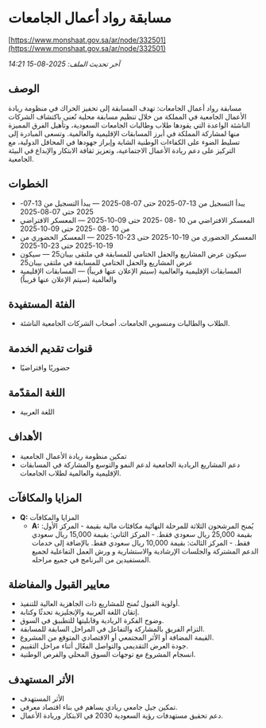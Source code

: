 # مسابقة رواد أعمال الجامعات
[https://www.monshaat.gov.sa/ar/node/332501](https://www.monshaat.gov.sa/ar/node/332501)

_آخر تحديث الملف: 2025-08-15 14:21_

## الوصف
مسابقة رواد أعمال الجامعات: تهدف المسابقة إلى تحفيز الحراك في منظومة ريادة الأعمال الجامعية في المملكة من خلال تنظيم مسابقة محلية تُعنى باكتشاف الشركات الناشئة الواعدة التي يقودها طلاب وطالبات الجامعات السعودية، وتأهيل الفرق المميزة منها لمشاركة المملكة في أبرز المسابقات الإقليمية والعالمية. وتسعى المبادرة إلى تسليط الضوء على الكفاءات الوطنية الشابة وإبراز جهودها في المحافل الدولية، مع التركيز على دعم ريادة الأعمال الاجتماعية، وتعزيز ثقافة الابتكار والإبداع في البيئة الجامعية.

## الخطوات
- يبدأ التسجيل من 13-07-2025 حتى 07-08-2025 — يبدأ التسجيل من 13-07-2025 حتى 07-08-2025
- المعسكر الافتراضي من 10 -08 -2025 حتى 09-10-2025 — المعسكر الافتراضي من 10 -08 -2025 حتى 09-10-2025
- المعسكر الحضوري من 19-10-2025 حتى 23-10-2025 — المعسكر الحضوري من 19-10-2025 حتى 23-10-2025
- سيكون عرض المشاريع والحفل الختامي للمسابقة في ملتقى بيبان25 — سيكون عرض المشاريع والحفل الختامي للمسابقة في ملتقى بيبان25
- المسابقات الإقليمية والعالمية (سيتم الإعلان عنها قريباً) — المسابقات الإقليمية والعالمية (سيتم الإعلان عنها قريباً)

## الفئة المستفيدة
- الطلاب والطالبات ومنسوبي الجامعات. أصحاب الشركات الجامعية الناشئة.

## قنوات تقديم الخدمة
- حضوريًا وافتراضيًا

## اللغة المقدّمة
- اللغة العربية

## الأهداف
- تمكين منظومة ريادة الأعمال الجامعية
- دعم المشاريع الريادية الجامعية لدعم النمو والتوسع والمشاركة في المسابقات الإقليمية والعالمية لطلاب الجامعات.

## المزايا والمكافآت
- **Q:** المزايا والمكافآت
  - **A:** يُمنح المرشحون الثلاثة للمرحلة النهائية مكافئات مالية بقيمة - المركز الأول: بقيمة 25,000 ريال سعودي فقط. - المركز الثاني: بقيمة 15,000 ريال سعودي فقط. - المركز الثالث: بقيمة 10,000 ريال سعودي فقط. بالإضافة إلى خدمات الدعم المشتركة والجلسات الإرشادية والاستشارية و ورش العمل التفاعلية لجميع المستفيدين من البرنامج في جميع مراحله.

## معايير القبول والمفاضلة
- أولوية القبول تُمنح للمشاريع ذات الجاهزية العالية للتنفيذ.
- إتقان اللغة العربية والإنجليزية تحدثًا وكتابة.
- وضوح الفكرة الريادية وقابليتها للتطبيق في السوق.
- التزام الفريق بالمشاركة والتفاعل في المراحل السابقة للمسابقة.
- القيمة المضافة أو الأثر المجتمعي أو الاقتصادي المتوقع من المشروع.
- جودة العرض التقديمي والتواصل الفعّال أثناء مراحل التقييم.
- انسجام المشروع مع توجهات السوق المحلي والفرص الوطنية.

## الأثر المستهدف
- الأثر المستهدف
- تمكين جيل جامعي ريادي يساهم في بناء اقتصاد معرفي.
- دعم تحقيق مستهدفات رؤية السعودية 2030 في الابتكار وريادة الأعمال.
